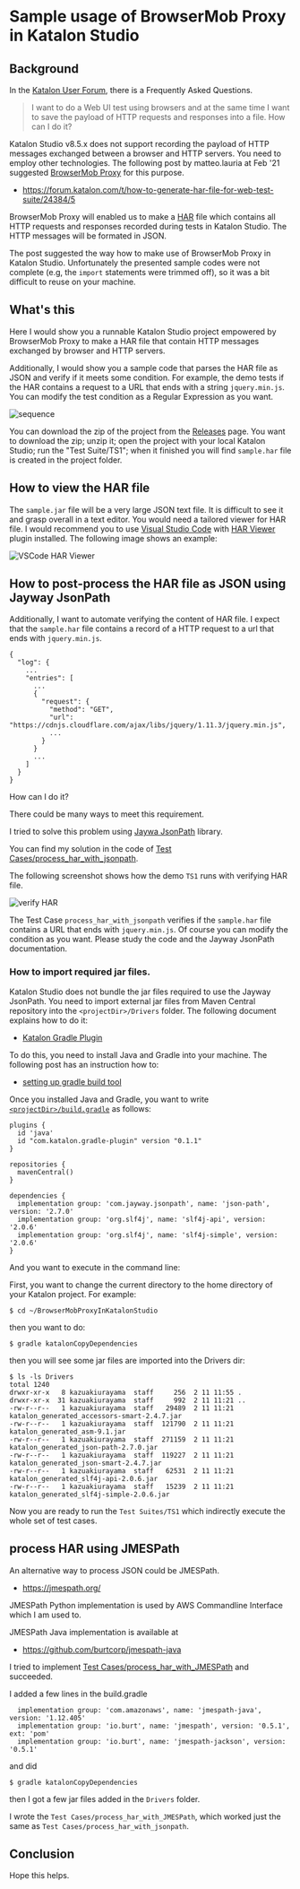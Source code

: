 # Sample usage of BrowserMob Proxy in Katalon Studio

## Background

In the [Katalon User Forum](https://forum.katalon.com/), there is a Frequently Asked Questions.

>I want to do a Web UI test using browsers and at the same time I want to save the payload of HTTP requests and responses into a file. How can I do it?

Katalon Studio v8.5.x does not support recording the payload of HTTP messages exchanged between a browser and HTTP servers. You need to employ other technologies. The following post by matteo.lauria at Feb '21 suggested [BrowserMob Proxy](https://bmp.lightbody.net/) for this purpose.

- https://forum.katalon.com/t/how-to-generate-har-file-for-web-test-suite/24384/5

BrowserMob Proxy will enabled us to make a [HAR](https://en.wikipedia.org/wiki/HAR_(file_format)) file which contains all HTTP requests and responses recorded during tests in Katalon Studio.  The HTTP messages will be formated in JSON.

The post suggested the way how to make use of BrowserMob Proxy in Katalon Studio. Unfortunately the presented sample codes were not complete (e.g, the `import` statements were trimmed off), so it was a bit difficult to reuse on your machine.

## What's this

Here I would show you a runnable Katalon Studio project empowered by BrowserMob Proxy to make a HAR file that contain HTTP messages exchanged by browser and HTTP servers.

Additionally, I would show you a sample code that parses the HAR file as JSON and verify if it meets some condition. For example, the demo tests if the HAR contains a request to a URL that ends with a string `jquery.min.js`. You can modify the test condition as a Regular Expression as you want.

![sequence](https://kazurayam.github.io/BrowserMobProxyInKatalonStudio/diagrams/out/sequence/sequence.png)

You can download the zip of the project from the [Releases](https://github.com/kazurayam/BrowserMobProxyInKatalonStudio/releases/) page. You want to download the zip; unzip it; open the project with your local Katalon Studio; run  the "Test Suite/TS1"; when it  finished you will find `sample.har` file is created in the project folder.

## How to view the HAR file

The `sample.jar` file will be a very large JSON text file. It is difficult to see it and grasp overall in a text editor. You would need a tailored viewer for HAR file. I would recommend you to use [Visual Studio Code](https://code.visualstudio.com/) with [HAR Viewer](https://marketplace.visualstudio.com/items?itemName=unclebeast.har-viewer) plugin installed. The following image shows an example:

![VSCode HAR Viewer](https://kazurayam.github.io/BrowserMobProxyInKatalonStudio/images/VSCode_HARViewer.png)

## How to post-process the HAR file as JSON using Jayway JsonPath

Additionally, I want to automate verifying the content of HAR file. I expect that the `sample.har` file contains a record of a HTTP request to a url that ends with `jquery.min.js`.

```
{
  "log": {
    ...
    "entries": [
      ...
      {
        "request": {
          "method": "GET",
          "url": "https://cdnjs.cloudflare.com/ajax/libs/jquery/1.11.3/jquery.min.js",
          ...
        }
      }
      ...
    ]
  }
}
```

How can I do it?

There could be many ways to meet this requirement.

I tried to solve this problem using [Jaywa JsonPath](https://github.com/json-path/JsonPath) library.

You can find my solution in the code of [Test Cases/process_har_with_jsonpath](https://github.com/kazurayam/BrowserMobProxyInKatalonStudio/tree/main/Scripts/process_har_with_jsonpath/Script1676083293661.groovy).

The following screenshot shows how the demo `TS1` runs with verifying HAR file.

![verify HAR](https://kazurayam.github.io/BrowserMobProxyInKatalonStudio/images/TS1_with_verify_HAR.png)

The Test Case `process_har_with_jsonpath` verifies if the `sample.har` file contains a URL that ends with `jquery.min.js`. Of course you can modify the condition as you want. Please study the code and the Jayway JsonPath documentation.

### How to import required jar files.

Katalon Studio does not bundle the jar files required to use the Jayway JsonPath. You need to import external jar files from Maven Central repository into the `<projectDir>/Drivers` folder. The following document explains how to do it:

- [Katalon Gradle Plugin](https://github.com/katalon-studio/katalon-gradle-plugin)

To do this, you need to install Java and Gradle into your machine. The following post has an instruction how to:

- [setting up gradle build tool](https://forum.katalon.com/t/automated-visual-inspection/81966#setting-up-gradle-build-tool-22)

Once you installed Java and Gradle, you want to write [`<projectDir>/build.gradle`](https://github.com/kazurayam/BrowserMobProxyInKatalonStudio/blob/main/build.gradle) as follows:

```
plugins {
  id 'java'
  id "com.katalon.gradle-plugin" version "0.1.1"
}

repositories {
  mavenCentral()
}

dependencies {
  implementation group: 'com.jayway.jsonpath', name: 'json-path', version: '2.7.0'
  implementation group: 'org.slf4j', name: 'slf4j-api', version: '2.0.6'
  implementation group: 'org.slf4j', name: 'slf4j-simple', version: '2.0.6'
}

```

And you want to execute in the command line:

First, you want to change the current directory to the home directory of your Katalon project. For example:
```
$ cd ~/BrowserMobProxyInKatalonStudio
```
then you want to do:
```
$ gradle katalonCopyDependencies
```

then you will see some jar files are imported into the Drivers dir:

```
$ ls -ls Drivers
total 1240
drwxr-xr-x   8 kazuakiurayama  staff     256  2 11 11:55 .
drwxr-xr-x  31 kazuakiurayama  staff     992  2 11 11:21 ..
-rw-r--r--   1 kazuakiurayama  staff   29489  2 11 11:21 katalon_generated_accessors-smart-2.4.7.jar
-rw-r--r--   1 kazuakiurayama  staff  121790  2 11 11:21 katalon_generated_asm-9.1.jar
-rw-r--r--   1 kazuakiurayama  staff  271159  2 11 11:21 katalon_generated_json-path-2.7.0.jar
-rw-r--r--   1 kazuakiurayama  staff  119227  2 11 11:21 katalon_generated_json-smart-2.4.7.jar
-rw-r--r--   1 kazuakiurayama  staff   62531  2 11 11:21 katalon_generated_slf4j-api-2.0.6.jar
-rw-r--r--   1 kazuakiurayama  staff   15239  2 11 11:21 katalon_generated_slf4j-simple-2.0.6.jar
```

Now you are ready to run the `Test Suites/TS1` which indirectly execute the whole set of test cases.

## process HAR using JMESPath

An alternative way to process JSON could be JMESPath.

- https://jmespath.org/

JMESPath Python implementation is used by AWS Commandline Interface which I am used to.

JMESPath Java implementation is available at

- https://github.com/burtcorp/jmespath-java

I tried to implement [Test Cases/process_har_with_JMESPath](https://github.com/kazurayam/BrowserMobProxyInKatalonStudio/tree/main/Scripts/process_har_with_JMESPath/Script1676251084800.groovy) and succeeded.

I added a few lines in the build.gradle
```
  implementation group: 'com.amazonaws', name: 'jmespath-java', version: '1.12.405'
  implementation group: 'io.burt', name: 'jmespath', version: '0.5.1', ext: 'pom'
  implementation group: 'io.burt', name: 'jmespath-jackson', version: '0.5.1'
```
and did
```
$ gradle katalonCopyDependencies
```
then I got a few jar files added in the `Drivers` folder.

I wrote the `Test Cases/process_har_with_JMESPath`, which worked just the same as `Test Cases/process_har_with_jsonpath`.

## Conclusion

Hope this helps.
